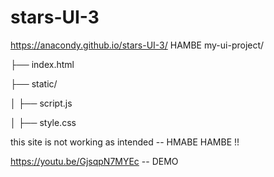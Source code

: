 # stars-UI-3

https://anacondy.github.io/stars-UI-3/  HAMBE 
my-ui-project/

├── index.html

├── static/

│   ├── script.js

│   ├── style.css

this site is not working as intended -- HMABE HAMBE !!

https://youtu.be/GjsqpN7MYEc  -- DEMO

